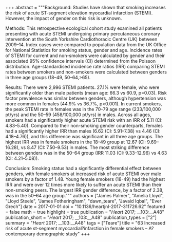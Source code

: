 +++
abstract = """Background: Studies have shown that smoking increases the risk of acute ST-segment elevation myocardial infarction (STEMI). However, the impact of gender on this risk is unknown.

Methods: This retrospective ecological cohort study examined all patients presenting with acute STEMI undergoing primary percutaneous coronary intervention at the South Yorkshire Cardiothoracic Centre (UK) between 2009–14. Index cases were compared to population data from the UK Office for National Statistics for smoking status, gender and age. Incidence rates of STEMI for current and non-smokers were calculated by gender and their associated 95% confidence intervals (CI) determined from the Poisson distribution. Age-standardised incidence rate ratios (IRR) comparing STEMI rates between smokers and non-smokers were calculated between genders in three age groups (18–49, 50–64,>65).

Results: There were 2,996 STEMI patients. 27.1% were female, who were significantly older than male patients (mean age: 66.3 vs 60.9, p=0.03). Risk factor prevalence was similar between genders, although hypertension was more common in females (44.9% vs 36.7%, p<0.001). In current smokers, the peak STEMI rate in females was in the 70–79 age range (233/100,000 pt/yrs) and the 50–59 (458/100,000 pt/yrs) in males. Across all ages, smokers had a significantly higher acute STEMI risk with an IRR of 5.11 (CI: 4.83–5.40). Compared to their non-smoking gender counterparts, females had a significantly higher IRR than males (6.62 (CI: 5.91–7.38) vs 4.46 (CI: 4.18–4.76)), and this difference was significant in all three age groups. The highest IRR was in female smokers in the 18–49 group at 12.67 (CI: 9.69–16.28), vs 8.47 (CI: 7.50–9.53) in males. The most striking difference between genders was in the 50–64 group (IRR 11.03 (CI: 9.33–12.96) vs 4.63 (CI: 4.21–5.08)).

Conclusion: Smoking status had a significantly differential effect between genders, with female smokers at increased risk of acute STEMI over male smokers by a factor of 1.48. Young female smokers (18-49) had the highest IRR and were over 12 times more likely to suffer an acute STEMI than their non-smoking peers. The largest IRR gender difference, by a factor of 2.38, was in the 50–64 age group."""
authors = ["James Palmer", "Amelia Lloyd", "Lloyd Steele", "James Fotheringham", "dawn_teare", "Javaid Iqbal", "Ever Grech"]
date = 2017-01-01
doi = "10.1136/heartjnl-2017-311726.62"
featured = false
math = true
highlight = true
publication = "*Heart* 2017; __103:__A48"
publication_short = "*Heart* 2017; __103:__A48"
publication_types = ["2"]
summary = "*Heart* 2017; __103:__A48"
tags = ["Teare"]
title = "63 Increased risk of acute st-segment myocardial?infarction in female smokers – A?contemporary demographic study"
+++

